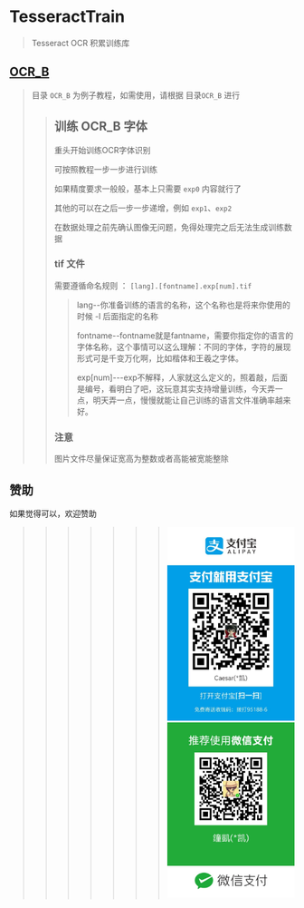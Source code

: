 # TesseractTrain

> Tesseract OCR 积累训练库

## [OCR_B](OCR_B)

> 目录 `OCR_B` 为例子教程，如需使用，请根据 目录`OCR_B` 进行
>> ## 训练 OCR_B 字体
>>
>> 重头开始训练OCR字体识别
>>
>> 可按照教程一步一步进行训练
>>
>> 如果精度要求一般般，基本上只需要 `exp0` 内容就行了
>>
>> 其他的可以在之后一步一步递增，例如 `exp1`、`exp2`
>>
>> 在数据处理之前先确认图像无问题，免得处理完之后无法生成训练数据
>>
>> ### tif 文件
>>
>> 需要遵循命名规则 ： `[lang].[fontname].exp[num].tif`
>> > lang--你准备训练的语言的名称，这个名称也是将来你使用的时候 -l 后面指定的名称
>> >
>> > fontname--fontname就是fantname，需要你指定你的语言的字体名称，这个事情可以这么理解：不同的字体，字符的展现形式可是千变万化啊，比如楷体和王羲之字体。
>> >
>> > exp[num]---exp不解释，人家就这么定义的，照着敲，后面是编号，看明白了吧，这玩意其实支持增量训练，今天弄一点，明天弄一点，慢慢就能让自己训练的语言文件准确率越来好。
>>
>> ### 注意
>>
>> 图片文件尽量保证宽高为整数或者高能被宽能整除
>>

## 赞助

如果觉得可以，欢迎赞助

>>>>>>> ![支付宝](PayImage/aPay.jpg)
>>>>>>> ![微信](PayImage/wPay.jpg)